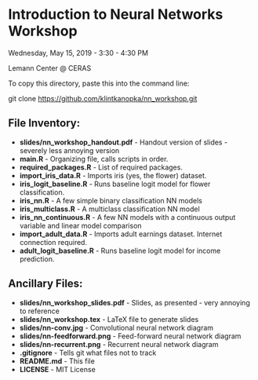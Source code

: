 # Introduction to Neural Networks Workshop

Wednesday, May 15, 2019 - 3:30 - 4:30 PM

Lemann Center @ CERAS


To copy this directory, paste this into the command line:

git clone https://github.com/klintkanopka/nn_workshop.git


## File Inventory:
- **slides/nn_workshop_handout.pdf** - Handout version of slides - severely less annoying version
- **main.R** - Organizing file, calls scripts in order.
-	**required_packages.R** - List of required packages.
- **import_iris_data.R** - Imports iris (yes, the flower) dataset.
- **iris_logit_baseline.R** - Runs baseline logit model for flower classification.
- **iris_nn.R** - A few simple binary classification NN models
- **iris_multiclass.R** - A multiclass classification NN model
- **iris_nn_continuous.R** - A few NN models with a continuous output variable and linear model comparison
- **import_adult_data.R** - Imports adult earnings dataset. Internet connection required.
- **adult_logit_baseline.R** - Runs baseline logit model for income prediction.

## Ancillary Files:
- **slides/nn_workshop_slides.pdf** - Slides, as presented - very annoying to reference
- **slides/nn_workshop.tex** - LaTeX file to generate slides
- **slides/nn-conv.jpg** - Convolutional neural network diagram
- **slides/nn-feedforward.png** - Feed-forward neural network diagram
- **slides/nn-recurrent.png** - Recurrent neural network diagram
- **.gitignore** - Tells git what files not to track
- **README.md** - This file
- **LICENSE** - MIT License
